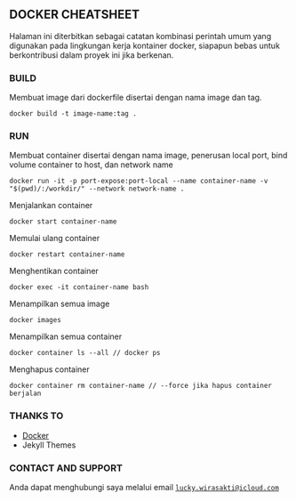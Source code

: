 ## DOCKER CHEATSHEET

Halaman ini diterbitkan sebagai catatan kombinasi perintah umum yang digunakan pada lingkungan kerja kontainer docker, siapapun bebas untuk berkontribusi dalam proyek ini jika berkenan.

### BUILD

Membuat image dari dockerfile disertai dengan nama image dan tag.

    docker build -t image-name:tag .

### RUN

Membuat container disertai dengan nama image, penerusan local port, bind volume container to host, dan network name

    docker run -it -p port-expose:port-local --name container-name -v "$(pwd)/:/workdir/" --network network-name .

Menjalankan container 

    docker start container-name
    
Memulai ulang container

    docker restart container-name
    
Menghentikan container

    docker exec -it container-name bash

Menampilkan semua image

    docker images

Menampilkan semua container

    docker container ls --all // docker ps

Menghapus container 

    docker container rm container-name // --force jika hapus container berjalan

### THANKS TO
- [Docker](http://docker.com/)
- Jekyll Themes


### CONTACT AND SUPPORT
Anda dapat menghubungi saya melalui email [```lucky.wirasakti@icloud.com```](mailto:lucky.wirasakti@icloud.com)
